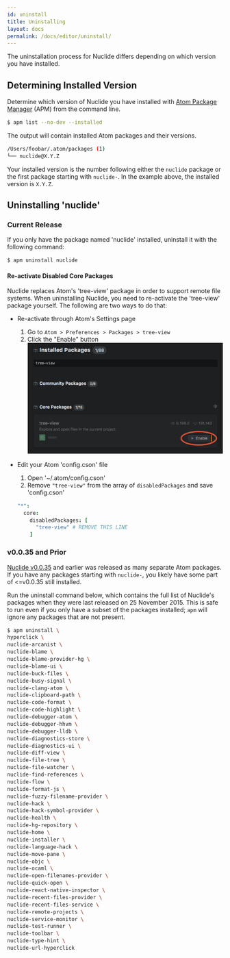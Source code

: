 ```yaml
---
id: uninstall
title: Uninstalling
layout: docs
permalink: /docs/editor/uninstall/
---
```


The uninstallation process for Nuclide differs depending on which version you have installed.

## Determining Installed Version

Determine which version of Nuclide you have installed with
[Atom Package Manager](https://github.com/atom/apm) (APM) from the command line.

```bash
$ apm list --no-dev --installed
```

The output will contain installed Atom packages and their versions.

```bash
/Users/foobar/.atom/packages (1)
└── nuclide@X.Y.Z
```

Your installed version is the number following either the `nuclide` package or the first package
starting with `nuclide-`. In the example above, the installed version is `X.Y.Z`.

## Uninstalling 'nuclide'

### Current Release

If you only have the package named 'nuclide' installed, uninstall it with the following command:

```bash
$ apm uninstall nuclide
```

#### Re-activate Disabled Core Packages

Nuclide replaces Atom's 'tree-view' package in order to support remote file systems. When
uninstalling Nuclide, you need to re-activate the 'tree-view' package yourself. The following are
two ways to do that:

* Re-activate through Atom's Settings page
  1. Go to `Atom > Preferences > Packages > tree-view`
  2. Click the "Enable" button
    ![](/static/images/re-enable-atom-tree-view.png)

* Edit your Atom 'config.cson' file
  1. Open '~/.atom/config.cson'
  2. Remove `"tree-view"` from the array of `disabledPackages` and save 'config.cson'

    ```coffeescript
    "*":
      core:
        disabledPackages: [
          "tree-view" # REMOVE THIS LINE
        ]
    ```

### v0.0.35 and Prior

[Nuclide v0.0.35](https://github.com/facebook/nuclide/releases/tag/v0.0.35) and earlier was released
as many separate Atom packages. If you have any packages starting with `nuclide-`, you likely have
some part of <=v0.0.35 still installed.

Run the uninstall command below, which contains the full list of Nuclide's packages when they were
last released on 25 November 2015. This is safe to run even if you only have a subset of the
packages installed; `apm` will ignore any packages that are not present.

```bash
$ apm uninstall \
hyperclick \
nuclide-arcanist \
nuclide-blame \
nuclide-blame-provider-hg \
nuclide-blame-ui \
nuclide-buck-files \
nuclide-busy-signal \
nuclide-clang-atom \
nuclide-clipboard-path \
nuclide-code-format \
nuclide-code-highlight \
nuclide-debugger-atom \
nuclide-debugger-hhvm \
nuclide-debugger-lldb \
nuclide-diagnostics-store \
nuclide-diagnostics-ui \
nuclide-diff-view \
nuclide-file-tree \
nuclide-file-watcher \
nuclide-find-references \
nuclide-flow \
nuclide-format-js \
nuclide-fuzzy-filename-provider \
nuclide-hack \
nuclide-hack-symbol-provider \
nuclide-health \
nuclide-hg-repository \
nuclide-home \
nuclide-installer \
nuclide-language-hack \
nuclide-move-pane \
nuclide-objc \
nuclide-ocaml \
nuclide-open-filenames-provider \
nuclide-quick-open \
nuclide-react-native-inspector \
nuclide-recent-files-provider \
nuclide-recent-files-service \
nuclide-remote-projects \
nuclide-service-monitor \
nuclide-test-runner \
nuclide-toolbar \
nuclide-type-hint \
nuclide-url-hyperclick
```
